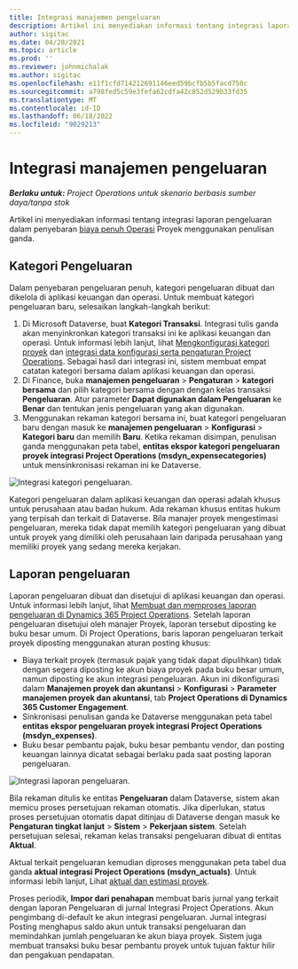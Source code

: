```yaml
---
title: Integrasi manajemen pengeluaran
description: Artikel ini menyediakan informasi tentang integrasi laporan pengeluaran dalam Operasi Proyek menggunakan penulisan ganda.
author: sigitac
ms.date: 04/28/2021
ms.topic: article
ms.prod: ''
ms.reviewer: johnmichalak
ms.author: sigitac
ms.openlocfilehash: e11f1cfd714212691146eed59bcfb5b5facd750c
ms.sourcegitcommit: a798fed5c59e3fefa62cdfa42c852d529b33fd35
ms.translationtype: MT
ms.contentlocale: id-ID
ms.lasthandoff: 06/18/2022
ms.locfileid: "9029213"
---
```

# <a name="expense-management-integration"></a>Integrasi manajemen pengeluaran

_**Berlaku untuk:** Project Operations untuk skenario berbasis sumber daya/tanpa stok_

Artikel ini menyediakan informasi tentang integrasi laporan pengeluaran dalam penyebaran [biaya penuh Operasi](../expense/expense-overview.md) Proyek menggunakan penulisan ganda.

## <a name="expense-categories"></a>Kategori Pengeluaran

Dalam penyebaran pengeluaran penuh, kategori pengeluaran dibuat dan dikelola di aplikasi keuangan dan operasi. Untuk membuat kategori pengeluaran baru, selesaikan langkah-langkah berikut:

1. Di Microsoft Dataverse, buat **Kategori Transaksi**. Integrasi tulis ganda akan menyinkronkan kategori transaksi ini ke aplikasi keuangan dan operasi. Untuk informasi lebih lanjut, lihat [Mengkonfigurasi kategori proyek](/dynamics365/project-operations/project-accounting/configure-project-categories) dan [integrasi data konfigurasi serta pengaturan Project Operations](resource-dual-write-setup-integration.md). Sebagai hasil dari integrasi ini, sistem membuat empat catatan kategori bersama dalam aplikasi keuangan dan operasi.
2. Di Finance, buka **manajemen pengeluaran** > **Pengaturan** > **kategori bersama** dan pilih kategori bersama dengan dengan kelas transaksi **Pengeluaran**. Atur parameter **Dapat digunakan dalam Pengeluaran** ke **Benar** dan tentukan jenis pengeluaran yang akan digunakan.
3. Menggunakan rekaman kategori bersama ini, buat kategori pengeluaran baru dengan masuk ke **manajemen pengeluaran** > **Konfigurasi** > **Kategori baru** dan memilih **Baru**. Ketika rekaman disimpan, penulisan ganda menggunakan peta tabel, **entitas ekspor kategori pengeluaran proyek integrasi Project Operations (msdyn\_expensecategories)** untuk mensinkronisasi rekaman ini ke Dataverse.

  ![Integrasi kategori pengeluaran.](./media/DW6ExpenseCategories.png)

Kategori pengeluaran dalam aplikasi keuangan dan operasi adalah khusus untuk perusahaan atau badan hukum. Ada rekaman khusus entitas hukum yang terpisah dan terkait di Dataverse. Bila manajer proyek mengestimasi pengeluaran, mereka tidak dapat memilih kategori pengeluaran yang dibuat untuk proyek yang dimiliki oleh perusahaan lain daripada perusahaan yang memiliki proyek yang sedang mereka kerjakan. 

## <a name="expense-reports"></a>Laporan pengeluaran

Laporan pengeluaran dibuat dan disetujui di aplikasi keuangan dan operasi. Untuk informasi lebih lanjut, lihat [Membuat dan memproses laporan pengeluaran di Dynamics 365 Project Operations](/learn/modules/create-process-expense-reports/). Setelah laporan pengeluaran disetujui oleh manajer Proyek, laporan tersebut diposting ke buku besar umum. Di Project Operations, baris laporan pengeluaran terkait proyek diposting menggunakan aturan posting khusus:

  - Biaya terkait proyek (termasuk pajak yang tidak dapat dipulihkan) tidak dengan segera diposting ke akun biaya proyek pada buku besar umum, namun diposting ke akun integrasi pengeluaran. Akun ini dikonfigurasi dalam **Manajemen proyek dan akuntansi** > **Konfigurasi** > **Parameter manajemen proyek dan akuntansi**, tab **Project Operations di Dynamics 365 Customer Engagement**.
  - Sinkronisasi penulisan ganda ke Dataverse menggunakan peta tabel **entitas ekspor pengeluaran proyek integrasi Project Operations (msdyn\_expenses)**.
  - Buku besar pembantu pajak, buku besar pembantu vendor, dan posting keuangan lainnya dicatat sebagai berlaku pada saat posting laporan pengeluaran.

  ![Integrasi laporan pengeluaran.](./media/DW6ExpenseReports.png)

Bila rekaman ditulis ke entitas **Pengeluaran** dalam Dataverse, sistem akan memicu proses persetujuan rekaman otomatis. Jika diperlukan, status proses persetujuan otomatis dapat ditinjau di Dataverse dengan masuk ke **Pengaturan tingkat lanjut** > **Sistem** > **Pekerjaan sistem**. Setelah persetujuan selesai, rekaman kelas transaksi pengeluaran dibuat di entitas **Aktual**.

Aktual terkait pengeluaran kemudian diproses menggunakan peta tabel dua ganda **aktual integrasi Project Operations (msdyn\_actuals)**. Untuk informasi lebih lanjut, Lihat [aktual dan estimasi proyek](resource-dual-write-estimates-actuals.md).

Proses periodik, **Impor dari penahapan** membuat baris jurnal yang terkait dengan laporan Pengeluaran di jurnal Integrasi Project Operations. Akun pengimbang di-default ke akun integrasi pengeluaran. Jurnal integrasi Posting menghapus saldo akun untuk transaksi pengeluaran dan memindahkan jumlah pengeluaran ke akun biaya proyek. Sistem juga membuat transaksi buku besar pembantu proyek untuk tujuan faktur hilir dan pengakuan pendapatan.
